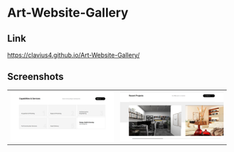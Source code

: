 # Art-Website-Gallery

 
## Link
https://clavius4.github.io/Art-Website-Gallery/

## Screenshots

<table style="width:100%">
  <tr>
    <td><img src="https://github.com/Clavius4/Brains-International/blob/master/br2.png" width="400"></td>
    <td><img src="https://github.com/Clavius4/Brains-International/blob/master/br3.png" width="400"></td>
  </tr>
</table>


